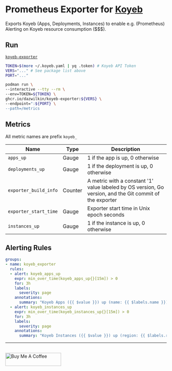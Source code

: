 # Prometheus Exporter for [Koyeb](https://koyeb.com)

Exports Koyeb (Apps, Deployments, Instances) to enable e.g. (Prometheus) Alerting on Koyeb resource consumption ($$$).

## Run

[`koyeb-exporter`](https://github.com/DazWilkin/koyeb-exporter/pkgs/container/koyeb-exporter)

```bash
TOKEN=$(more ~/.koyeb.yaml | yq .token) # Koyeb API Token
VERS="..." # See package list above
PORT="..."

podman run \
--interactive --tty --rm \
--env=TOKEN=${TOKEN} \
ghcr.io/dazwilkin/koyeb-exporter:${VERS} \
--endpoint=":${PORT} \
--path=/metrics
```

## Metrics

All metric names are prefix `koyeb_`

|Name|Type|Description|
|----|----|-----------|
|`apps_up`|Gauge|1 if the app is up, 0 otherwise|
|`deployments_up`|Gauge|1 if the deployment is up, 0 otherwise|
|`exporter_build_info`|Counter|A metric with a constant '1' value labeled by OS version, Go version, and the Git commit of the exporter|
|`exporter_start_time`|Gauge|Exporter start time in Unix epoch seconds|
|`instances_up`|Gauge|1 if the instance is up, 0 otherwise|

## Alerting Rules

```YAML
groups:
- name: koyeb_exporter
  rules:
  - alert: koyeb_apps_up
    expr: min_over_time(koyeb_apps_up{}[15m]) > 0
    for: 3h
    labels:
      severity: page
    annotations:
      summary: "Koyeb Apps ({{ $value }}) up (name: {{ $labels.name }})"
  - alert: koyeb_instances_up
    expr: min_over_time(koyeb_instances_up{}[15m]) > 0
    for: 3h
    labels:
      severity: page
    annotations:
      summary: "Koyeb Instances ({{ $value }}) up (region: {{ $labels.region }})"
```

<hr/>
<br/>
<a href="https://www.buymeacoffee.com/dazwilkin" target="_blank"><img src="https://cdn.buymeacoffee.com/buttons/default-orange.png" alt="Buy Me A Coffee" height="41" width="174"></a>